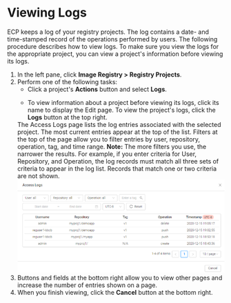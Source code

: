 # Viewing Logs

ECP keeps a log of your registry projects. The log contains a date- and time-stamped record of the operations performed by users. The following procedure describes how to view logs. To make sure you view the logs for the appropriate project, you can view a project's information before viewing its logs.
1. In the left pane, click **Image Registry > Registry Projects**.
2. Perform one of the following tasks:<ul><li>Click a project's **Actions** button and select **Logs**.</ul></li> <ul><li>To view information about a project before viewing its logs, click its name to display the Edit page. To view the project's logs, click the **Logs** button at the top right.</ul></li>
The Access Logs page lists the log entries associated with the selected project. The most current entries appear at the top of the list. Filters at the top of the page allow you to filter entries by user, repository, operation, tag, and time range.
**Note:** The more filters you use, the narrower the results. For example, if you enter criteria for User, Repository, and Operation, the log records must match all three sets of criteria to appear in the log list. Records that match one or two criteria are not shown.
   ![null](</docs/resources/images/registry/log-project.png>)
3. Buttons and fields at the bottom right allow you to view other pages and increase the number of entries shown on a page.
4. When you finish viewing, click the **Cancel** button at the bottom right.